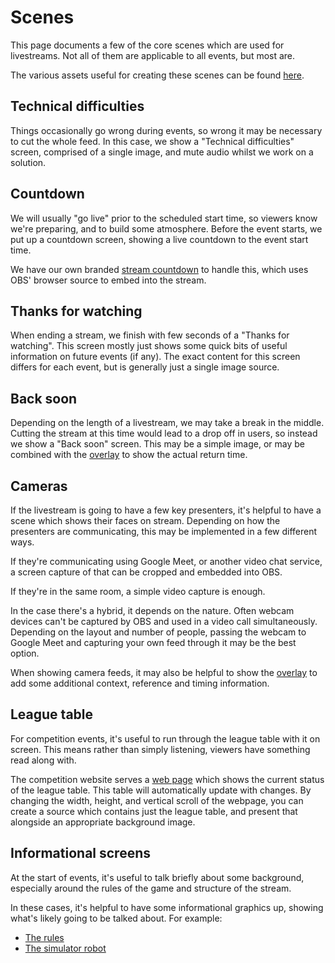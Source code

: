 # Scenes

This page documents a few of the core scenes which are used for livestreams. Not all of them are applicable to all events, but most are.

The various assets useful for creating these scenes can be found [here](https://drive.google.com/drive/folders/1pr1vKpnonxFoO8O5chsH5DF7Vsd0Tfih?usp=sharing).

## Technical difficulties

Things occasionally go wrong during events, so wrong it may be necessary to cut the whole feed. In this case, we show a "Technical difficulties" screen, comprised of a single image, and mute audio whilst we work on a solution.

## Countdown

We will usually "go live" prior to the scheduled start time, so viewers know we're preparing, and to build some atmosphere. Before the event starts, we put up a countdown screen, showing a live countdown to the event start time.

We have our own branded [stream countdown](https://github.com/srobo/stream-countdown) to handle this, which uses OBS' browser source to embed into the stream.

## Thanks for watching

When ending a stream, we finish with few seconds of a "Thanks for watching". This screen mostly just shows some quick bits of useful information on future events (if any). The exact content for this screen differs for each event, but is generally just a single image source.

## Back soon

Depending on the length of a livestream, we may take a break in the middle. Cutting the stream at this time would lead to a drop off in users, so instead we show a "Back soon" screen. This may be a simple image, or may be combined with the [overlay](./matches.md#overlay) to show the actual return time.

## Cameras

If the livestream is going to have a few key presenters, it's helpful to have a scene which shows their faces on stream. Depending on how the presenters are communicating, this may be implemented in a few different ways.

If they're communicating using Google Meet, or another video chat service, a screen capture of that can be cropped and embedded into OBS.

If they're in the same room, a simple video capture is enough.

In the case there's a hybrid, it depends on the nature. Often webcam devices can't be captured by OBS and used in a video call simultaneously. Depending on the layout and number of people, passing the webcam to Google Meet and capturing your own feed through it may be the best option.

When showing camera feeds, it may also be helpful to show the [overlay](./matches.md#overlay) to add some additional context, reference and timing information.

## League table

For competition events, it's useful to run through the league table with it on screen. This means rather than simply listening, viewers have something read along with.

The competition website serves a [web page](https://studentrobotics.org/comp/league) which shows the current status of the league table. This table will automatically update with changes. By changing the width, height, and vertical scroll of the webpage, you can create a source which contains just the league table, and present that alongside an appropriate background image.

## Informational screens

At the start of events, it's useful to talk briefly about some background, especially around the rules of the game and structure of the stream.

In these cases, it's helpful to have some informational graphics up, showing what's likely going to be talked about. For example:

- [The rules](https://youtu.be/xBPVqsb_Ydk?t=275)
- [The simulator robot](https://youtu.be/xBPVqsb_Ydk?t=466)
